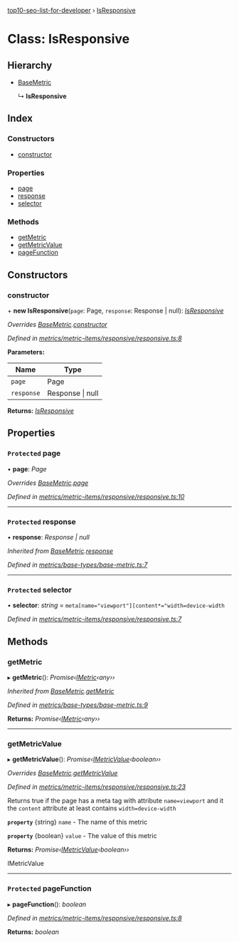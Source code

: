 [top10-seo-list-for-developer](../README.md) › [IsResponsive](isresponsive.md)

# Class: IsResponsive

## Hierarchy

* [BaseMetric](basemetric.md)

  ↳ **IsResponsive**

## Index

### Constructors

* [constructor](isresponsive.md#constructor)

### Properties

* [page](isresponsive.md#protected-page)
* [response](isresponsive.md#protected-response)
* [selector](isresponsive.md#protected-selector)

### Methods

* [getMetric](isresponsive.md#getmetric)
* [getMetricValue](isresponsive.md#getmetricvalue)
* [pageFunction](isresponsive.md#protected-pagefunction)

## Constructors

###  constructor

\+ **new IsResponsive**(`page`: Page, `response`: Response | null): *[IsResponsive](isresponsive.md)*

*Overrides [BaseMetric](basemetric.md).[constructor](basemetric.md#constructor)*

*Defined in [metrics/metric-items/responsive/responsive.ts:8](https://github.com/deepcrawl/top10-seo-list-for-developer/blob/9aaba96/src/metrics/metric-items/responsive/responsive.ts#L8)*

**Parameters:**

Name | Type |
------ | ------ |
`page` | Page |
`response` | Response &#124; null |

**Returns:** *[IsResponsive](isresponsive.md)*

## Properties

### `Protected` page

• **page**: *Page*

*Overrides [BaseMetric](basemetric.md).[page](basemetric.md#protected-page)*

*Defined in [metrics/metric-items/responsive/responsive.ts:10](https://github.com/deepcrawl/top10-seo-list-for-developer/blob/9aaba96/src/metrics/metric-items/responsive/responsive.ts#L10)*

___

### `Protected` response

• **response**: *Response | null*

*Inherited from [BaseMetric](basemetric.md).[response](basemetric.md#protected-response)*

*Defined in [metrics/base-types/base-metric.ts:7](https://github.com/deepcrawl/top10-seo-list-for-developer/blob/9aaba96/src/metrics/base-types/base-metric.ts#L7)*

___

### `Protected` selector

• **selector**: *string* =  `meta[name="viewport"][content*="width=device-width`

*Defined in [metrics/metric-items/responsive/responsive.ts:7](https://github.com/deepcrawl/top10-seo-list-for-developer/blob/9aaba96/src/metrics/metric-items/responsive/responsive.ts#L7)*

## Methods

###  getMetric

▸ **getMetric**(): *Promise‹[IMetric](../interfaces/imetric.md)‹any››*

*Inherited from [BaseMetric](basemetric.md).[getMetric](basemetric.md#getmetric)*

*Defined in [metrics/base-types/base-metric.ts:9](https://github.com/deepcrawl/top10-seo-list-for-developer/blob/9aaba96/src/metrics/base-types/base-metric.ts#L9)*

**Returns:** *Promise‹[IMetric](../interfaces/imetric.md)‹any››*

___

###  getMetricValue

▸ **getMetricValue**(): *Promise‹[IMetricValue](../interfaces/imetricvalue.md)‹boolean››*

*Overrides [BaseMetric](basemetric.md).[getMetricValue](basemetric.md#abstract-getmetricvalue)*

*Defined in [metrics/metric-items/responsive/responsive.ts:23](https://github.com/deepcrawl/top10-seo-list-for-developer/blob/9aaba96/src/metrics/metric-items/responsive/responsive.ts#L23)*

Returns true if the page has a meta tag with attribute `name=viewport`
and it the `content` attribute at least contains `width=device-width`

**`property`** {string} `name` - The name of this metric

**`property`** {boolean} `value` - The value of this metric

**Returns:** *Promise‹[IMetricValue](../interfaces/imetricvalue.md)‹boolean››*

IMetricValue

___

### `Protected` pageFunction

▸ **pageFunction**(): *boolean*

*Defined in [metrics/metric-items/responsive/responsive.ts:8](https://github.com/deepcrawl/top10-seo-list-for-developer/blob/9aaba96/src/metrics/metric-items/responsive/responsive.ts#L8)*

**Returns:** *boolean*
